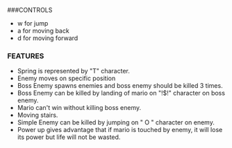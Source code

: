 ###CONTROLS
* w for jump
* a for moving back
* d for moving forward

### FEATURES
* Spring is represented by "T" character.
* Enemy moves on specific position
* Boss Enemy spawns enemies and boss enemy should be killed 3 times.
* Boss Enemy can be killed by landing of mario on "!$!" character on boss enemy.
* Mario can't win without killing boss enemy.
* Moving stairs.
* Simple Enemy can be killed by jumping on " O " character on enemy.
* Power up gives advantage that if mario is touched by enemy, it will lose its power but life will not be wasted.
